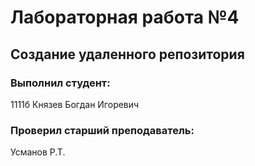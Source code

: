 # Лабораторная работа №4
## Создание удаленного репозитория
### Выполнил студент:
1111б
Князев Богдан Игоревич
### Проверил старший преподаватель:
Усманов Р.Т.
